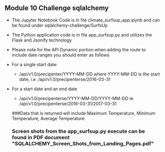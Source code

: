 ##  Module 10 Challenge  sqlalchemy
-  The Jupyter Notebook Code is in file climate_surfsup_app.ipynb and can be found under sqlalchemy-challenge/SurfsUp
-  The Python application code is in file app_surfsup.py and utilizes the Flask and Jsonify technology
-  Please note for the API Dynamic portion when adding the route to include date ranges you should enter as follows
  -  For a single start date:
      -  /api/v1.0/precipenter/YYYY-MM-DD  where YYYY-MM-DD is the start date, i.e. /api/v1.0/precipenterse/2016-03-31
-  For a start date and an end date        
    -  /api/v1.0/precipenterse/YYYY-MM-DD/YYYY-MM-DD ie. /api/v1.0/precipenterse/2016-03-31/2017-03-31

      ###Data that is returned will include
      Maximum Temperature,  Minimum Temperature,  Average Temperature
      
      ### Screen shots from the app_surfsup.py execute can be found in PDF document "SQLALCHEMY_Screen_Shots_from_Landing_Pages.pdf"
